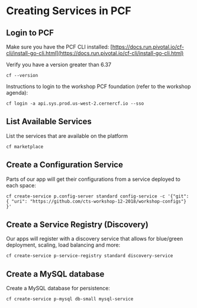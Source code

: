 # Creating Services in PCF

## Login to PCF

Make sure you have the PCF CLI installed:
[https://docs.run.pivotal.io/cf-cli/install-go-cli.html](https://docs.run.pivotal.io/cf-cli/install-go-cli.html)

Verify you have a version greater than 6.37
```
cf --version
```

Instructions to login to the workshop PCF foundation (refer to the workshop agenda):
```
cf login -a api.sys.prod.us-west-2.cernercf.io --sso
```

## List Available Services

List the services that are available on the platform

```
cf marketplace
```

## Create a Configuration Service

Parts of our app will get their configurations from a service deployed to each space:

```
cf create-service p.config-server standard config-service -c '{"git": { "uri": "https://github.com/cts-workshop-12-2018/workshop-configs"} }'
```

## Create a Service Registry (Discovery)

Our apps will register with a discovery service that allows for blue/green deployment, scaling, load balancing and more:

```
cf create-service p-service-registry standard discovery-service
```

## Create a MySQL database

Create a MySQL database for persistence:

```
cf create-service p-mysql db-small mysql-service
```
